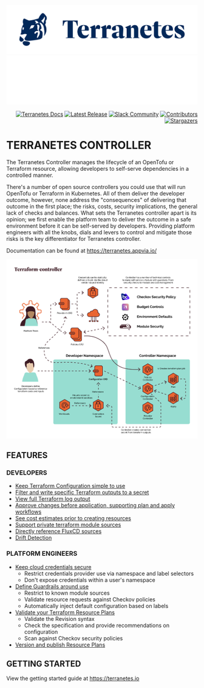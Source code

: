 ![Terranetes Controller](docs/images/logo-blue.png#gh-light-mode-only)![Terranetes Controller](docs/images/logo-white.png#gh-dark-mode-only)

<!-- markdownlint-disable -->

<p align="right"> <a href="https://terranetes.appvia.io"><img src="https://img.shields.io/static/v1?label=APPVIA&message=Docs&color=191970&style=for-the-badge" alt="Terranetes Docs"/></a> <a href="https://github.com/appvia/terranetes-controller/releases/latest"><img src="https://img.shields.io/github/v/release/appvia/terranetes-controller.svg?filter=v*&style=for-the-badge&color=006400" alt="Latest Release"/></a> <a href="https://kubernetes.slack.com/channels/terranetes"><img src="https://img.shields.io/badge/Slack-Join%20Community-purple?style=for-the-badge&logo=slack" alt="Slack Community"/></a> <a href="https://github.com/appvia/terranetes-controller/graphs/contributors"><img src="https://img.shields.io/github/contributors/appvia/terranetes-controller.svg?style=for-the-badge&color=FF8C00" alt="Contributors"/></a> <a href="https://github.com/appvia/terranetes-controller/stargazers"><img src="https://img.shields.io/github/stars/appvia/terranetes-controller.svg?style=for-the-badge&color=FFC501" alt="Stargazers"/></a> </p>

<!-- markdownlint-restore -->

# **TERRANETES CONTROLLER**

The Terranetes Controller manages the lifecycle of an OpenTofu or Terraform resource, allowing developers to self-serve dependencies in a controlled manner.

There's a number of open source controllers you could use that will run OpenTofu or Terraform in Kubernetes. All of them deliver the developer outcome, however, none address the "consequences" of delivering that outcome in the first place; the risks, costs, security implications, the general lack of checks and balances. What sets the Terranetes controller apart is its opinion; we first enable the platform team to deliver the outcome in a safe environment before it can be self-served by developers. Providing platform engineers with all the knobs, dials and levers to control and mitigate those risks is the key differentiator for Terranetes controller.

Documentation can be found at https://terranetes.appvia.io/

![Architecture](docs/images/terranetes-controller-arch.png)

## **FEATURES**

### DEVELOPERS

- [Keep Terraform Configuration simple to use](https://terranetes.appvia.io/terranetes-controller/developer/provision/)
- [Filter and write specific Terraform outputs to a secret](https://terranetes.appvia.io/terranetes-controller/developer/provision/#connection-secret-reference)
- [View full Terraform log output](https://terranetes.appvia.io/terranetes-controller/developer/provision/#viewing-the-changes)
- [Approve changes before application, supporting plan and apply workflows](https://terranetes.appvia.io/terranetes-controller/developer/provision/#approving-a-plan)
- [See cost estimates prior to creating resources](https://terranetes.appvia.io/terranetes-controller/admin/costs/)
- [Support private terraform module sources](https://terranetes.appvia.io/terranetes-controller/developer/private/)
- [Directly reference FluxCD sources](https://terranetes.appvia.io/terranetes-controller/developer/flux/)
- [Drift Detection](https://terranetes.appvia.io/terranetes-controller/admin/drift/)

### PLATFORM ENGINEERS

- [Keep cloud credentials secure](https://terranetes.appvia.io/terranetes-controller/admin/providers/)
  - Restrict credentials provider use via namespace and label selectors
  - Don't expose credentials within a user's namespace
- [Define Guardrails around use](https://terranetes.appvia.io/terranetes-controller/admin/policy/intro/)
  - Restrict to known module sources
  - Validate resource requests against Checkov policies
  - Automatically inject default configuration based on labels
- [Validate your Terraform Resource Plans](https://terranetes.appvia.io/terranetes-controller/admin/cloudresource/#how-to-validate-a-revision)
  - Validate the Revision syntax
  - Check the specification and provide recommendations on configuration
  - Scan against Checkov security policies
- [Version and publish Resource Plans](https://terranetes.appvia.io/terranetes-controller/admin/cloudresource/#what-are-revisions)

## **GETTING STARTED**

View the getting started guide at https://terranetes.io
